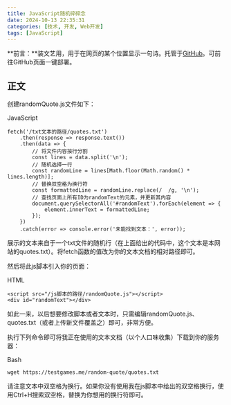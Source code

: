 ```yaml
---
title: JavaScript随机碎碎念
date: 2024-10-13 22:35:31
categories: [技术, 开发, Web开发]
tags: [JavaScript]
---
```

**前言：**装文艺用，用于在网页的某个位置显示一句诗。托管于[GitHub](https://github.com/KaleidScoper/random-quote)。可前往GitHub页面一键部署。

## 正文

创建randomQuote.js文件如下：

JavaScript

```
fetch('/txt文本的路径/quotes.txt')
    .then(response => response.text())
    .then(data => {
        // 将文件内容按行分割
        const lines = data.split('\n');
        // 随机选择一行
        const randomLine = lines[Math.floor(Math.random() * lines.length)];
        // 替换双空格为换行符
        const formattedLine = randomLine.replace(/  /g, '\n');
        // 查找页面上所有ID为randomText的元素，并更新其内容
        document.querySelectorAll('#randomText').forEach(element => {
            element.innerText = formattedLine;
        });
    })
    .catch(error => console.error('未能找到文本：', error));

```

展示的文本来自于一个txt文件的随机行（在上面给出的代码中，这个文本是本网站的quotes.txt）。将fetch函数的值改为你的文本文档的相对路径即可。

然后将此js脚本引入你的页面：

HTML

```
<script src="/js脚本的路径/randomQuote.js"></script>
<div id="randomText"></div>
```

如此一来，以后想要修改脚本或者文本时，只需编辑randomQuote.js、quotes.txt（或者上传新文件覆盖之）即可，非常方便。

执行下列命令即可将我正在使用的文本文档（以个人口味收集）下载到你的服务器：

Bash

```
wget https://testgames.me/random-quote/quotes.txt
```

请注意文本中双空格为换行。如果你没有使用我在js脚本中给出的双空格换行，使用Ctrl+H搜索双空格，替换为你想用的换行符即可。
